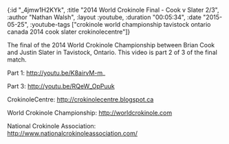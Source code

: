 {:id "_4jmw1H2KYk",
 :title "2014 World Crokinole Final - Cook v Slater 2/3",
 :author "Nathan Walsh",
 :layout :youtube,
 :duration "00:05:34",
 :date "2015-05-25",
 :youtube-tags
 ["crokinole world championship tavistock ontario canada 2014 cook slater crokinolecentre"]}


The final of the 2014 World Crokinole Championship between Brian Cook and Justin Slater in Tavistock, Ontario. This video is part 2 of 3 of the final match.

Part 1: http://youtu.be/K8airvM-m_

Part 3: http://youtu.be/RQeW_OpPuuk

CrokinoleCentre: http://crokinolecentre.blogspot.ca

World Crokinole Championship: http://worldcrokinole.com

National Crokinole Association: http://www.nationalcrokinoleassociation.com/
